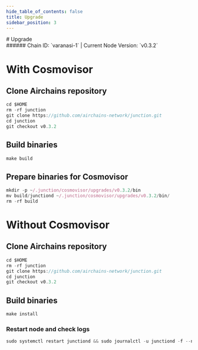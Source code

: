 ```yaml
---
hide_table_of_contents: false
title: Upgrade
sidebar_position: 3
---
```


<div class="h1-with-icon icon-airchains">
# Upgrade
</div>
###### Chain ID: `varanasi-1` | Current Node Version: `v0.3.2`

# With Cosmovisor
## Clone Airchains repository
```js
cd $HOME
rm -rf junction
git clone https://github.com/airchains-network/junction.git
cd junction
git checkout v0.3.2
 ```

## Build binaries
```js
make build
 ```

## Prepare binaries for Cosmovisor
```js
mkdir -p ~/.junction/cosmovisor/upgrades/v0.3.2/bin
mv build/junctiond ~/.junction/cosmovisor/upgrades/v0.3.2/bin/
rm -rf build
```

# Without Cosmovisor
## Clone Airchains repository
```js
cd $HOME
rm -rf junction
git clone https://github.com/airchains-network/junction.git
cd junction
git checkout v0.3.2
 ```

## Build binaries
```js
make install
 ```

### Restart node and check logs
```js
sudo systemctl restart junctiond && sudo journalctl -u junctiond -f --no-hostname -o cat
```